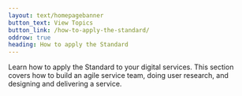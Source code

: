 ```yaml
---
layout: text/homepagebanner
button_text: View Topics
button_link: /how-to-apply-the-standard/
oddrow: true
heading: How to apply the Standard
---
```

Learn how to apply the Standard to your digital services. This section covers
how to build an agile service team, doing user research, and designing and 
delivering a service.
